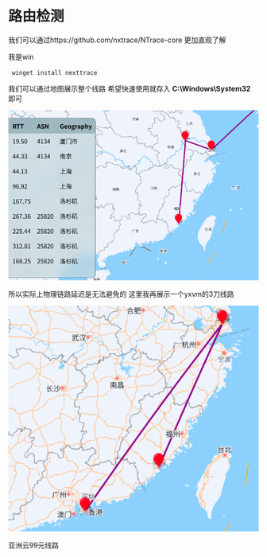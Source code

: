 # 路由检测

我们可以通过https://github.com/nxtrace/NTrace-core 更加直观了解

我是win

```
 winget install nexttrace
```

我们可以通过地图展示整个线路 希望快速使用就存入 **C:\Windows\System32** 即可

![image-20250919223143927](https://raw.githubusercontent.com/Xioaruan912/pic/main/image-20250919223143927.png)

所以实际上物理链路延迟是无法避免的 这里我再展示一个yxvm的3刀线路

![image-20250919223415676](https://raw.githubusercontent.com/Xioaruan912/pic/main/image-20250919223415676.png)

亚洲云99元线路